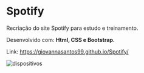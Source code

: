 ﻿# Spotify
Recriação do site Spotify para estudo e treinamento.

Desenvolvido com: **Html, CSS e Bootstrap.**

Link: https://giovannasantos99.github.io/Spotify/



![dispositivos](https://user-images.githubusercontent.com/75698045/119369915-15f84400-bc8b-11eb-8405-50a5a38be794.png)
